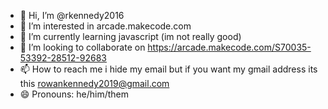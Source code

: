 - 👋 Hi, I’m @rkennedy2016
- 👀 I’m interested in arcade.makecode.com
- 🌱 I’m currently learning javascript (im not really good)
- 💞️ I’m looking to collaborate on https://arcade.makecode.com/S70035-53392-28512-92683
- 📫 How to reach me i hide my email but if you want my gmail address its this rowankennedy2019@gmail.com
- 😄 Pronouns: he/him/them

<!---
rkennedy2016/rkennedy2016 is a ✨ special ✨ repository because its `README.md` (this file) appears on your GitHub profile.
You can click the Preview link to take a look at your changes.
--->
